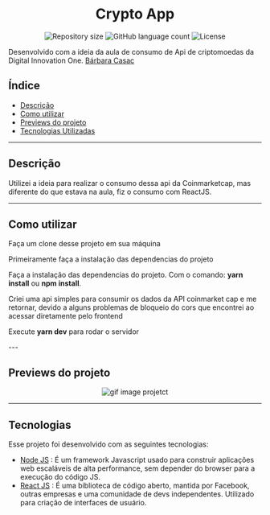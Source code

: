 <h1 align="center">
  Crypto App
</h1>

<p align="center">
 <img alt="Repository size" src="https://img.shields.io/github/repo-size/luizeduul/CryptocurrencyApp">
 <img alt="GitHub language count" src="https://img.shields.io/github/languages/count/luizeduul/CryptocurrencyApp">
 <img alt="License" src="https://img.shields.io/badge/license-MIT-brightgreen">
</p>
<p>Desenvolvido com a ideia da aula de consumo de Api de criptomoedas da Digital Innovation One. 
  <a href="https://www.linkedin.com/in/barbaracasac/" target="_blank" rel="noopener noreferrer nofollow">Bárbara Casac</a>
</p>

## Índice
- [Descrição](#descrição)
- [Como utilizar](#como-utilizar)
- [Previews do projeto](#previews-do-projeto)
- [Tecnologias Utilizadas](#tecnologias)

---

## Descrição
<p>Utilizei a ideia para realizar o consumo dessa api da Coinmarketcap, mas diferente do que estava na aula, fiz o consumo com ReactJS.</p>

---

## Como utilizar 
<p>Faça um clone desse projeto em sua máquina</p>
<p>Primeiramente faça a instalação das dependencias do projeto</p>
<p>Faça a instalação das dependencias do projeto. Com o comando: <strong>yarn install</strong> ou <strong>npm install</strong>.</p>
<p>Criei uma api simples para consumir os dados da API coinmarket cap e me retornar, devido a alguns problemas de bloqueio do cors que encontrei ao acessar diretamente pelo frontend</p>
<p>Execute <strong>yarn dev</strong> para rodar o servidor</p>
---

## Previews do projeto

<p align="center">
 <img src="https://ik.imagekit.io/8qmbx6p1dq/CriptoApp/cryptoapp_hUefP04_Z.gif" alt="gif image projetct" />
</p>

---

## Tecnologias
 Esse projeto foi desenvolvido com as seguintes tecnologias:
  - [Node JS](https://nodejs.org/en/) : É um framework Javascript usado para construir aplicações web escaláveis de alta performance, sem depender do browser para a execução do código JS.
  - [React JS](https://reactjs.org) : É uma biblioteca de código aberto, mantida por Facebook, outras empresas e uma comunidade de devs independentes. Utilizado para criação de interfaces de usuário.
